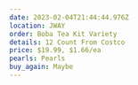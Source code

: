 ```yaml
---
date: 2023-02-04T21:44:44.976Z
location: JWAY
order: Boba Tea Kit Variety
details: 12 Count From Costco
price: $19.99, $1.66/ea
pearls: Pearls
buy_again: Maybe
---
```

